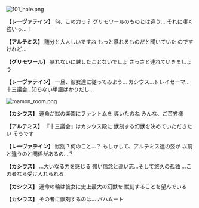 
![101_hole.png](../images/backgrounds/101_hole.png)

**【レーヴァテイン】**
何、この力っ？
グリモワールのものとは違う…
それに凄く強いっ…！

**【アルテミス】**
随分と大人しいですね
もっと暴れるものだと聞いていた
のですけれど…

**【グリモワール】**
暴れないに越したことないでしょ
さっさと連れていきましょう

**【レーヴァテイン】**
一旦、彼女達に従ってみよう…
カシウス…トレイセーマ…
十三議会…知らない単語ばかりだし…

![mamon_room.png](../images/backgrounds/mamon_room.png)

**【カシウス】**
運命が獣の楽園にファントムを
導いたのね
みんな、ご苦労様

**【アルテミス】**
『十三議会』はカシウス殿に
獣刻する幻獣を決めていただきたい
そうです

**【レーヴァテイン】**
獣刻？何のこと…？
もしかして、アルテミス達の姿が
以前と違うのと関係があるの…？

**【カシウス】**
…大いなる力を感じる
強い信念と高い志…そして悠久の孤独
…この者なら受け入れられる

**【カシウス】**
運命の輪は彼女に史上最大の幻獣を
獣刻することを望んでいる

**【カシウス】**
その者に獣刻するのは…
バハムート